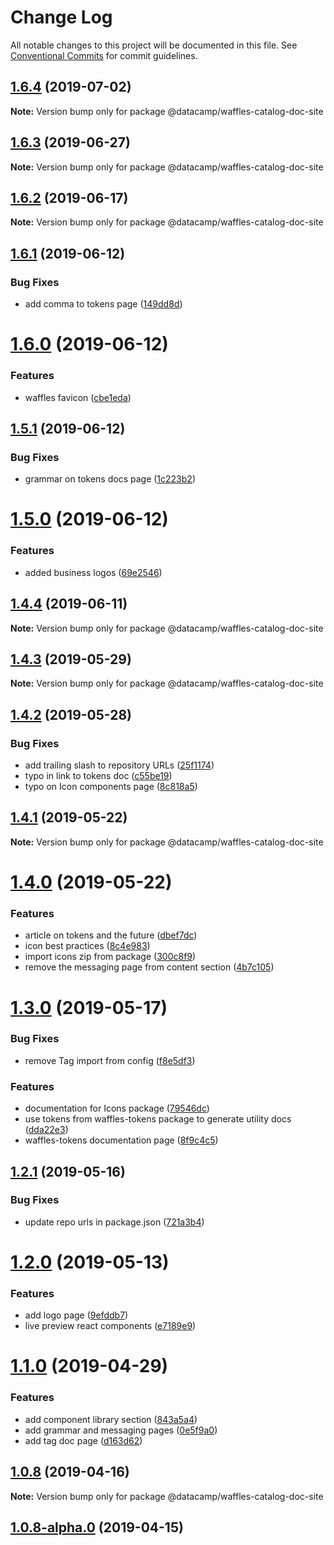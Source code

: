 # Change Log

All notable changes to this project will be documented in this file.
See [Conventional Commits](https://conventionalcommits.org) for commit guidelines.

## [1.6.4](https://github.com/datacamp/design-system/compare/@datacamp/waffles-catalog-doc-site@1.6.3...@datacamp/waffles-catalog-doc-site@1.6.4) (2019-07-02)

**Note:** Version bump only for package @datacamp/waffles-catalog-doc-site





## [1.6.3](https://github.com/datacamp/design-system/compare/@datacamp/waffles-catalog-doc-site@1.6.2...@datacamp/waffles-catalog-doc-site@1.6.3) (2019-06-27)

**Note:** Version bump only for package @datacamp/waffles-catalog-doc-site





## [1.6.2](https://github.com/datacamp/design-system/compare/@datacamp/waffles-catalog-doc-site@1.6.1...@datacamp/waffles-catalog-doc-site@1.6.2) (2019-06-17)

**Note:** Version bump only for package @datacamp/waffles-catalog-doc-site





## [1.6.1](https://github.com/datacamp/design-system/compare/@datacamp/waffles-catalog-doc-site@1.6.0...@datacamp/waffles-catalog-doc-site@1.6.1) (2019-06-12)


### Bug Fixes

* add comma to tokens page ([149dd8d](https://github.com/datacamp/design-system/commit/149dd8d))





# [1.6.0](https://github.com/datacamp/design-system/compare/@datacamp/waffles-catalog-doc-site@1.5.1...@datacamp/waffles-catalog-doc-site@1.6.0) (2019-06-12)


### Features

* waffles favicon ([cbe1eda](https://github.com/datacamp/design-system/commit/cbe1eda))





## [1.5.1](https://github.com/datacamp/design-system/compare/@datacamp/waffles-catalog-doc-site@1.5.0...@datacamp/waffles-catalog-doc-site@1.5.1) (2019-06-12)


### Bug Fixes

* grammar on tokens docs page ([1c223b2](https://github.com/datacamp/design-system/commit/1c223b2))





# [1.5.0](https://github.com/datacamp/design-system/compare/@datacamp/waffles-catalog-doc-site@1.4.4...@datacamp/waffles-catalog-doc-site@1.5.0) (2019-06-12)


### Features

* added business logos ([69e2546](https://github.com/datacamp/design-system/commit/69e2546))





## [1.4.4](https://github.com/datacamp/design-system/compare/@datacamp/waffles-catalog-doc-site@1.4.3...@datacamp/waffles-catalog-doc-site@1.4.4) (2019-06-11)

**Note:** Version bump only for package @datacamp/waffles-catalog-doc-site





## [1.4.3](https://github.com/datacamp-engineering/design-system/tree/master/packages/docs/catalog-doc-site/compare/@datacamp/waffles-catalog-doc-site@1.4.2...@datacamp/waffles-catalog-doc-site@1.4.3) (2019-05-29)

**Note:** Version bump only for package @datacamp/waffles-catalog-doc-site





## [1.4.2](https://github.com/datacamp-engineering/design-system/tree/master/packages/docs/catalog-doc-site/compare/@datacamp/waffles-catalog-doc-site@1.4.1...@datacamp/waffles-catalog-doc-site@1.4.2) (2019-05-28)


### Bug Fixes

* add trailing slash to repository URLs ([25f1174](https://github.com/datacamp-engineering/design-system/tree/master/packages/docs/catalog-doc-site/commit/25f1174))
* typo in link to tokens doc ([c55be19](https://github.com/datacamp-engineering/design-system/tree/master/packages/docs/catalog-doc-site/commit/c55be19))
* typo on Icon components page ([8c818a5](https://github.com/datacamp-engineering/design-system/tree/master/packages/docs/catalog-doc-site/commit/8c818a5))





## [1.4.1](https://github.com/datacamp-engineering/design-system/tree/master/packages/docs/catalog-doc-site/compare/@datacamp/waffles-catalog-doc-site@1.4.0...@datacamp/waffles-catalog-doc-site@1.4.1) (2019-05-22)

**Note:** Version bump only for package @datacamp/waffles-catalog-doc-site





# [1.4.0](https://github.com/datacamp-engineering/design-system/tree/master/packages/docs/catalog-doc-site/compare/@datacamp/waffles-catalog-doc-site@1.3.0...@datacamp/waffles-catalog-doc-site@1.4.0) (2019-05-22)


### Features

* article on tokens and the future ([dbef7dc](https://github.com/datacamp-engineering/design-system/tree/master/packages/docs/catalog-doc-site/commit/dbef7dc))
* icon best practices ([8c4e983](https://github.com/datacamp-engineering/design-system/tree/master/packages/docs/catalog-doc-site/commit/8c4e983))
* import icons zip from package ([300c8f9](https://github.com/datacamp-engineering/design-system/tree/master/packages/docs/catalog-doc-site/commit/300c8f9))
* remove the messaging page from content section ([4b7c105](https://github.com/datacamp-engineering/design-system/tree/master/packages/docs/catalog-doc-site/commit/4b7c105))





# [1.3.0](https://github.com/datacamp-engineering/design-system/tree/master/packages/docs/catalog-doc-site/compare/@datacamp/waffles-catalog-doc-site@1.2.1...@datacamp/waffles-catalog-doc-site@1.3.0) (2019-05-17)


### Bug Fixes

* remove Tag import from config ([f8e5df3](https://github.com/datacamp-engineering/design-system/tree/master/packages/docs/catalog-doc-site/commit/f8e5df3))


### Features

* documentation for Icons package ([79546dc](https://github.com/datacamp-engineering/design-system/tree/master/packages/docs/catalog-doc-site/commit/79546dc))
* use tokens from waffles-tokens package to generate utility docs ([dda22e3](https://github.com/datacamp-engineering/design-system/tree/master/packages/docs/catalog-doc-site/commit/dda22e3))
* waffles-tokens documentation page ([8f9c4c5](https://github.com/datacamp-engineering/design-system/tree/master/packages/docs/catalog-doc-site/commit/8f9c4c5))





## [1.2.1](https://github.com/datacamp-engineering/design-system/tree/master/packages/docs/catalog-doc-site/compare/@datacamp/waffles-catalog-doc-site@1.2.0...@datacamp/waffles-catalog-doc-site@1.2.1) (2019-05-16)


### Bug Fixes

* update repo urls in package.json ([721a3b4](https://github.com/datacamp-engineering/design-system/tree/master/packages/docs/catalog-doc-site/commit/721a3b4))





# [1.2.0](https://github.com/datacamp/design-system/compare/@datacamp/waffles-catalog-doc-site@1.1.0...@datacamp/waffles-catalog-doc-site@1.2.0) (2019-05-13)


### Features

* add logo page ([9efddb7](https://github.com/datacamp/design-system/commit/9efddb7))
* live preview react components ([e7189e9](https://github.com/datacamp/design-system/commit/e7189e9))





# [1.1.0](https://github.com/datacamp/design-system/compare/@datacamp/waffles-catalog-doc-site@1.0.8...@datacamp/waffles-catalog-doc-site@1.1.0) (2019-04-29)


### Features

* add component library section ([843a5a4](https://github.com/datacamp/design-system/commit/843a5a4))
* add grammar and messaging pages ([0e5f9a0](https://github.com/datacamp/design-system/commit/0e5f9a0))
* add tag doc page ([d163d62](https://github.com/datacamp/design-system/commit/d163d62))





## [1.0.8](https://github.com/datacamp/design-system/compare/@datacamp/waffles-catalog-doc-site@1.0.8-alpha.0...@datacamp/waffles-catalog-doc-site@1.0.8) (2019-04-16)

**Note:** Version bump only for package @datacamp/waffles-catalog-doc-site





## [1.0.8-alpha.0](https://github.com/datacamp/design-system/compare/@datacamp/waffles-catalog-doc-site@1.0.8-alpha.0...@datacamp/waffles-catalog-doc-site@1.0.8-alpha.0) (2019-04-15)
